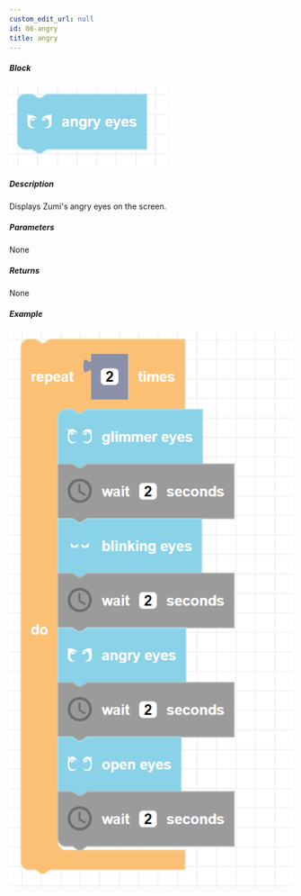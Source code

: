 ```yaml
---
custom_edit_url: null
id: 08-angry
title: angry
---
```


##### Block

![angry image](angry.png)

##### Description

Displays Zumi's angry eyes on the screen.

##### Parameters

None

##### Returns

None

##### Example

![angry example](glimmer_blinking_angry_open_example.png)
